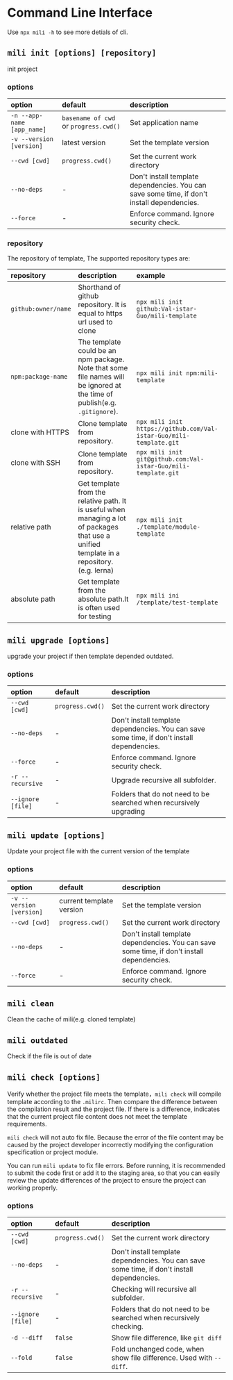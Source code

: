 # Command Line Interface

Use `npx mili -h` to see more detials of cli.

## `mili init [options] [repository]`

init project

### options

 option                     | default                                | description
:---------------------------|:---------------------------------------|:--------------
 `-n --app-name [app_name]` | `basename of cwd` or `progress.cwd()`  | Set application name
 `-v --version [version]`   | latest version                         | Set the template version
 `--cwd [cwd]`              | `progress.cwd()`                       | Set the current work directory
 `--no-deps`                | -                                      | Don't install template dependencies. You can save some time, if don't install dependencies.
 `--force`                  | -                                      | Enforce command. Ignore security check.

### repository

The repository of template, The supported repository types are:

 repository          | description                           | example
:--------------------|:--------------------------------------|:--------
 `github:owner/name` | Shorthand of github repository. It is equal to https url used to clone | `npx mili init github:Val-istar-Guo/mili-template`
 `npm:package-name`  | The template could be an npm package. Note that some file names will be ignored at the time of publish(e.g. `.gitignore`). | `npx mili init npm:mili-template`
 clone with HTTPS    | Clone template from repository. | `npx mili init https://github.com/Val-istar-Guo/mili-template.git`
 clone with SSH      | Clone template from repository. | `npx mili init git@github.com:Val-istar-Guo/mili-template.git`
 relative path       | Get template from the relative path. It is useful when managing a lot of packages that use a unified template in a repository. (e.g. lerna) | `npx mili init ./template/module-template`
 absolute path       | Get template from the absolute path.It is often used for testing | `npx mili ini /template/test-template`

## `mili upgrade [options]`

upgrade your project if then template depended outdated.

### options

 option                     | default                                | description
:---------------------------|:---------------------------------------|:--------------
 `--cwd [cwd]`              | `progress.cwd()`                       | Set the current work directory
 `--no-deps`                | -                                      | Don't install template dependencies. You can save some time, if don't install dependencies.
 `--force`                  | -                                      | Enforce command. Ignore security check.
 `-r --recursive`           | -                                      | Upgrade recursive all subfolder.
 `--ignore [file]`          | -                                      | Folders that do not need to be searched when recursively upgrading

## `mili update [options]`

Update your project file with the current version of the template

### options

 option                     | default                                | description
:---------------------------|:---------------------------------------|:--------------
 `-v --version [version]`   | current template version               | Set the template version
 `--cwd [cwd]`              | `progress.cwd()`                       | Set the current work directory
 `--no-deps`                | -                                      | Don't install template dependencies. You can save some time, if don't install dependencies.
 `--force`                  | -                                      | Enforce command. Ignore security check.

## `mili clean`

Clean the cache of mili(e.g. cloned template)

## `mili outdated`

Check if the file is out of date

## `mili check [options]`

Verify whether the project file meets the template，`mili check` will compile template according to the `.milirc`.
Then compare the difference between the compilation result and the project file.
If there is a difference, indicates that the current project file content does not meet the template requirements.

`mili check` will not auto fix file.
Because the error of the file content may be caused by the project developer incorrectly modifying the configuration specification or project module.

You can run `mili update` to fix file errors.
Before running, it is recommended to submit the code first or add it to the staging area, so that you can easily review the update differences of the project to ensure the project can working properly.

### options

 option                     | default              | description
:---------------------------|:---------------------|:--------------
 `--cwd [cwd]`              | `progress.cwd()`     | Set the current work directory
 `--no-deps`                | -                    | Don't install template dependencies. You can save some time, if don't install dependencies.
 `-r --recursive`           | -                    | Checking will recursive all subfolder.
 `--ignore [file]`          | -                    | Folders that do not need to be searched when recursively checking.
 `-d --diff`                | `false`              | Show file difference, like `git diff`
 `--fold`                   | `false`              | Fold unchanged code, when show file difference. Used with `--diff`. 